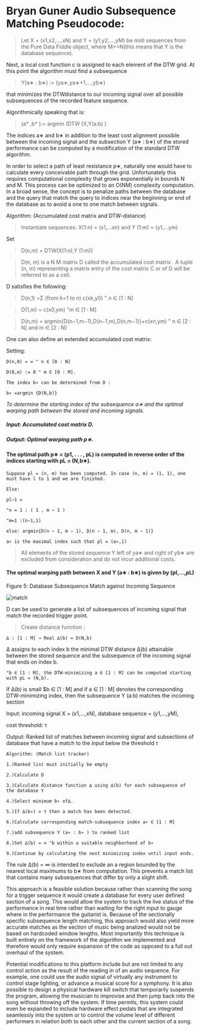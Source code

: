 # Bryan Guner Audio Subsequence Matching Pseudocode:


>Let X = (x1,x2,...,xN) and Y = (y1,y2,...,yM) be midi sequences from the Pure Data Fiddle object, where M>>N(this means that Y is the database sequence).

Next, a local cost function c is assigned to each element of the DTW grid. At this point the algorithm must find a subsequence 

>Y(a∗ : b∗) := (ya∗,ya∗+1,...,yb∗) 

that minimizes the DTWdistance to our incoming signal over all possible subsequences of the recorded feature sequence.

Algorithmically speaking that is:

>(a* ,b* ):= argmin (DTW (X,Y(a:b) )

The indices a∗ and b∗ in addition to the least cost alignment possible between the incoming signal and the subsection Y (a∗ : b∗) of the stored performance can be computed by a modification of the standard DTW algorithm.

In order to select a path of least resistance p∗, naturally one would have to calculate every conceivable path through the grid. Unfortunately this requires computational complexity that grows exponentially in bounds N and M. This process can be optimized to an O(NM) complexity computation. In a broad sense, the concept is to penalize paths between the database and the query that match the query to indices near the beginning or end of the database as to avoid a one to one match between signals.

Algorithm: (Accumulated cost matrix and DTW-distance)

>Instantiate sequences: X(1:n) = (x1,...xn) and Y (1:m) = (y1,...ym)

Set

>D(n,m) = DTW(X(1:n),Y (1:m))

>D(n, m) is a N M matrix D called the accumulated cost matrix . A tuple (n, m) representing a matrix entry of the cost matrix C or of D will be referred to as a cell.

D satisfies the following:

>D(n,1) =Σ (from k=1 to n) c(xk,y0) " n ∈ [1 : N]

>D(1,m) = c(x0,ym) "m ∈ [1 : M]

>D(n,m) = argmin{D(n−1,m−1),D(n−1,m),D(n,m−1)}+c(xn,ym) " n ∈ [2 : N] and m ∈ [2 : N]

One can also define an extended accumulated cost matrix:

Setting:
```
D(n,0) = ∞ " n ∈ [0 : N]

D(0,m) := 0 " m ∈ [0 : M].

The index b∗ can be determined from D :

b∗ =argmin {D(N,b)}
```

*To determine the starting index of the subsequence a∗ and the optimal warping path between the stored and incoming signals*.

##### Input: Accumulated cost matrix D.

##### Output: Optimal warping path p∗.

#### The optimal path p∗ = (p1, . . . , pL) is computed in reverse order of the indices starting with pL = (N,b∗).
```
Suppose pl = (n, m) has been computed. In case (n, m) = (1, 1), one must have l to 1 and we are finished.

Else:

pl−1 =

"n = 1 : ( 1 , m − 1 )

"m=1 :(n−1,1)

else: argmin{D(n − 1, m − 1), D(n − 1, m), D(n, m − 1)}

a∗ is the maximal index such that pl = (a∗,1)
```
>All elements of the stored sequence Y left of ya∗ and right of yb∗ are excluded from consideration and do not incur additional costs.

#### The optimal warping path between X and Y (a∗ : b∗) is given by (pl,...,pL)


Figure 5: Database Subsequence Match against Incoming Sequence

 ![match](./images/../Final%20Report%20SP2_files/image010.gifSlide10.PNG)

D can be used to generate a list of subsequences of incoming signal that match the recorded trigger point.

> Create distance function :
```
∆ : [1 : M] → Real ∆(b) = D(N,b)
```
∆ assigns to each index b the minimal DTW distance ∆(b) attainable between the stored sequence and the subsequence of the incoming signal that ends on index b.
```
"b ∈ [1 : M], the DTW-minimizing a ∈ [1 : M] can be computed starting with pL = (N,b).
```
If ∆(b) is small $b ∈ [1 : M] and if a ∈ [1 : M] denotes the corresponding DTW-minimizing index, then the subsequence Y (a:b) matches the incoming section

Input: incoming signal X = (x1,...,xN), database sequence = (y1,...,yM),

cost threshold: τ

Output: Ranked list of matches between incoming signal and subsections of database that have a match to the input below the threshold τ

```
Algorithm: (Match list tracker)

1.)Ranked list must initially be empty

2.)Calculate D 

3.)Calculate distance function ∆ using ∆(b) for each subsequence of the database Y

4.)Select minimum b∗ of∆. 

5.)If ∆(b∗) > τ then a match has been detected.

6.)Calculate corresponding match-subsequence index a∗ ∈ [1 : M]

7.)add subsequence Y (a∗ : b∗ ) to ranked list

8.)Set ∆(b) = ∞ "b within a suitable neighborhood of b∗ 

9.)Continue by calculating the next minimizing index until input ends.

```
The rule ∆(b) = ∞ is intended to exclude an a region bounded by the nearest local maximums to b∗ from computation. This prevents a match list that contains many subsequences that differ by only a slight shift.

This approach is a feasible solution because rather than scanning the song for a trigger sequence it would create a database for every user defined section of a song. This would allow the system to track the live status of the performance in real time rather than waiting for the right input to gauge where in the performance the guitarist is. Because of the sectionally specific subsequence length matching, this approach would also yield more accurate matches as the section of music being analized would not be based on hardcoded window lengths. Most importantly this technique is built entirely on the framework of the algorithm we implemented and therefore would only require expansion of the code as opposed to a full out overhaul of the system.

Potential modifications to this platform include but are not limited to any control action as the result of the reading in of an audio sequence. For example, one could use the audio signal of virtually any instrument to control stage lighting, or advance a musical score for a symphony. It is also possible to design a physical hardware kill switch that temporarily suspends the program, allowing the musician to improvise and then jump back into the song without throwing off the system. If time permits, this system could even be expanded to include hardware effect pedals that are integrated seamlessly into the system or to control the volume level of different performers in relation both to each other and the current section of a song.
